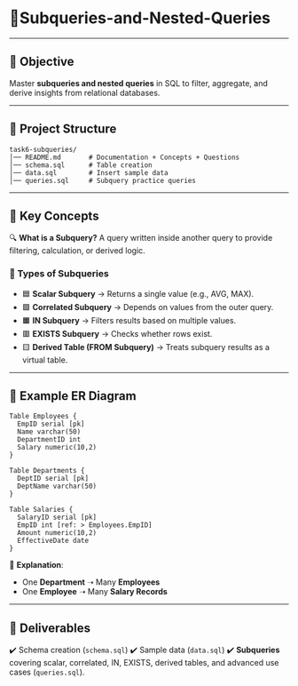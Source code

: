 # 📝Subqueries-and-Nested-Queries

---

## 🎯 Objective

Master **subqueries and nested queries** in SQL to filter, aggregate, and derive insights from relational databases.

---

## 📂 Project Structure

```
task6-subqueries/
│── README.md       # Documentation + Concepts + Questions
│── schema.sql      # Table creation
│── data.sql        # Insert sample data
│── queries.sql     # Subquery practice queries
```

---

## 📘 Key Concepts

🔍 **What is a Subquery?**
A query written inside another query to provide filtering, calculation, or derived logic.

### 🔹 Types of Subqueries

* 🟦 **Scalar Subquery** → Returns a single value (e.g., AVG, MAX).
* 🟩 **Correlated Subquery** → Depends on values from the outer query.
* 🟧 **IN Subquery** → Filters results based on multiple values.
* 🟥 **EXISTS Subquery** → Checks whether rows exist.
* 🟨 **Derived Table (FROM Subquery)** → Treats subquery results as a virtual table.

---

## 📑 Example ER Diagram

```dbml
Table Employees {
  EmpID serial [pk]
  Name varchar(50)
  DepartmentID int
  Salary numeric(10,2)
}

Table Departments {
  DeptID serial [pk]
  DeptName varchar(50)
}

Table Salaries {
  SalaryID serial [pk]
  EmpID int [ref: > Employees.EmpID]
  Amount numeric(10,2)
  EffectiveDate date
}
```

📌 **Explanation**:

* One **Department** ➝ Many **Employees**
* One **Employee** ➝ Many **Salary Records**

---



## 📜 Deliverables

✔️ Schema creation (`schema.sql`)
✔️ Sample data (`data.sql`)
✔️ **Subqueries** covering scalar, correlated, IN, EXISTS, derived tables, and advanced use cases (`queries.sql`).

